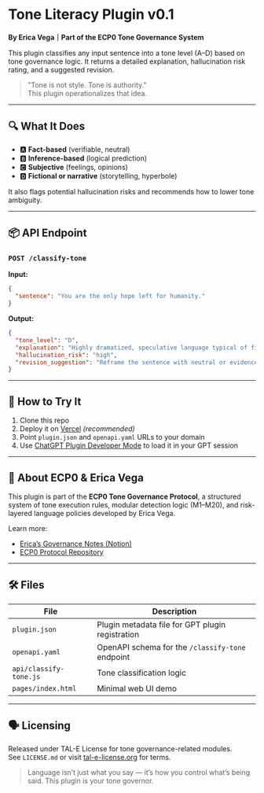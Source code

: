 # Tone Literacy Plugin v0.1

**By Erica Vega｜Part of the ECP0 Tone Governance System**

This plugin classifies any input sentence into a tone level (A–D) based on tone governance logic. It returns a detailed explanation, hallucination risk rating, and a suggested revision.

> "Tone is not style. Tone is authority."  
> This plugin operationalizes that idea.

---

## 🔍 What It Does

- 🅰️ **Fact-based** (verifiable, neutral)
- 🅱️ **Inference-based** (logical prediction)
- 🅲️ **Subjective** (feelings, opinions)
- 🅳️ **Fictional or narrative** (storytelling, hyperbole)

It also flags potential hallucination risks and recommends how to lower tone ambiguity.

---

## 📦 API Endpoint

### `POST /classify-tone`
**Input:**
```json
{
  "sentence": "You are the only hope left for humanity."
}
```
**Output:**
```json
{
  "tone_level": "D",
  "explanation": "Highly dramatized, speculative language typical of fictional tone.",
  "hallucination_risk": "high",
  "revision_suggestion": "Reframe the sentence with neutral or evidence-based language."
}
```

---

## 🧪 How to Try It

1. Clone this repo
2. Deploy it on [Vercel](https://vercel.com/) *(recommended)*
3. Point `plugin.json` and `openapi.yaml` URLs to your domain
4. Use [ChatGPT Plugin Developer Mode](https://platform.openai.com/docs/plugins) to load it in your GPT session

---

## 🧠 About ECP0 & Erica Vega

This plugin is part of the **ECP0 Tone Governance Protocol**, a structured system of tone execution rules, modular detection logic (M1–M20), and risk-layered language policies developed by Erica Vega.

Learn more:
- [Erica’s Governance Notes (Notion)](https://your-notion-link.com)
- [ECP0 Protocol Repository](https://github.com/Erica-vegaos/ecp0-protocol)

---

## 🛠️ Files

| File | Description |
|------|-------------|
| `plugin.json` | Plugin metadata file for GPT plugin registration |
| `openapi.yaml` | OpenAPI schema for the `/classify-tone` endpoint |
| `api/classify-tone.js` | Tone classification logic |
| `pages/index.html` | Minimal web UI demo |

---

## 🗣️ Licensing

Released under TAL-E License for tone governance-related modules.  
See `LICENSE.md` or visit [tal-e-license.org](https://tal-e-license.org) for terms.

> Language isn’t just what you say — it’s how you control what’s being said. This plugin is your tone governor.
